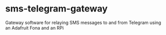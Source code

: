 # sms-telegram-gateway
Gateway software for relaying SMS messages to and from Telegram using an Adafruit Fona and an RPi

